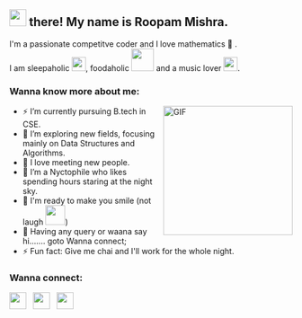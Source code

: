 ## <img src="https://media.giphy.com/media/3o7aCQ8mfzu4ltK0lG/giphy.gif" width="30px"> there! My name is Roopam Mishra.

I'm a passionate competitve coder and I love mathematics 💚 .<br>
I am sleepaholic <img src="https://media.giphy.com/media/21UaLROMobBYtQZMwE/giphy.gif" width="25px">, foodaholic <img src="https://media.giphy.com/media/26DN3tS5CFxUfAu40/giphy.gif" width="40px"> and a music lover <img src="https://media.giphy.com/media/VbQQLEPViSbJOLuKVd/giphy.gif" width="25px">.

### Wanna know more about me:
<img align="right" height="230" src="https://media.giphy.com/media/LmNwrBhejkK9EFP504/giphy.gif" alt="GIF" />

- ⚡ I’m currently pursuing B.tech in CSE.
- 🔭 I’m exploring new fields, focusing mainly on Data Structures and Algorithms.
- 🌱 I love meeting new people.
- 👯 I’m a Nyctophile who likes spending hours staring at the night sky.
- 💬 I'm ready to make you smile (not laugh <img src="https://media.giphy.com/media/eH4GmZaiPRFvf4kYGh/giphy.gif" width="35px">)
- 🤔 Having any query or waana say hi.......  goto Wanna connect;
- ⚡ Fun fact: Give me chai and I'll work for the whole night.

### Wanna connect:
<p>
<a href="https://www.linkedin.com/in/roopam-mishra-713583189/"><img height="30" src="https://raw.githubusercontent.com/peterthehan/peterthehan/master/assets/linkedin.svg?raw=true"></a>&nbsp;&nbsp;
<a href="https://www.instagram.com/mish_roop02/"><img height="30" src="https://media.giphy.com/media/SwyH7oWi2vhkOjCwiJ/giphy.gif?raw=true"></a>&nbsp;&nbsp;
<a href="https://www.facebook.com/roopam.mishra.77398/"><img height="30" src="https://raw.githubusercontent.com/peterthehan/peterthehan/master/assets/facebook.svg?raw=true"></a>&nbsp;&nbsp;
</p>
